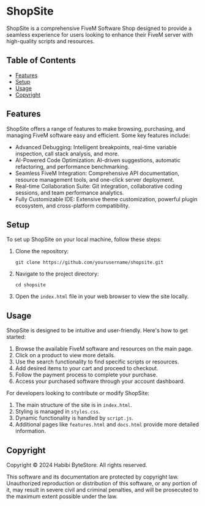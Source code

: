 # ShopSite

ShopSite is a comprehensive FiveM Software Shop designed to provide a seamless experience for users looking to enhance their FiveM server with high-quality scripts and resources.

## Table of Contents
- [Features](#features)
- [Setup](#setup)
- [Usage](#usage)
- [Copyright](#copyright)

## Features

ShopSite offers a range of features to make browsing, purchasing, and managing FiveM software easy and efficient. Some key features include:


- Advanced Debugging: Intelligent breakpoints, real-time variable inspection, call stack analysis, and more.
- AI-Powered Code Optimization: AI-driven suggestions, automatic refactoring, and performance benchmarking.
- Seamless FiveM Integration: Comprehensive API documentation, resource management tools, and one-click server deployment.
- Real-time Collaboration Suite: Git integration, collaborative coding sessions, and team performance analytics.
- Fully Customizable IDE: Extensive theme customization, powerful plugin ecosystem, and cross-platform compatibility.

## Setup

To set up ShopSite on your local machine, follow these steps:

1. Clone the repository:
   ```
   git clone https://github.com/yourusername/shopsite.git
   ```

2. Navigate to the project directory:
   ```
   cd shopsite
   ```

3. Open the `index.html` file in your web browser to view the site locally.

## Usage

ShopSite is designed to be intuitive and user-friendly. Here's how to get started:

1. Browse the available FiveM software and resources on the main page.
2. Click on a product to view more details.
3. Use the search functionality to find specific scripts or resources.
4. Add desired items to your cart and proceed to checkout.
5. Follow the payment process to complete your purchase.
6. Access your purchased software through your account dashboard.

For developers looking to contribute or modify ShopSite:

1. The main structure of the site is in `index.html`.
2. Styling is managed in `styles.css`.
3. Dynamic functionality is handled by `script.js`.
4. Additional pages like `features.html` and `docs.html` provide more detailed information.

## Copyright

Copyright © 2024 Habibi ByteStore. All rights reserved.

This software and its documentation are protected by copyright law. Unauthorized reproduction or distribution of this software, or any portion of it, may result in severe civil and criminal penalties, and will be prosecuted to the maximum extent possible under the law.

